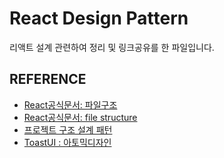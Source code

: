 # React Design Pattern

리액트 설계 관련하여 정리 및 링크공유를 한 파일입니다.

## REFERENCE

- [React공식문서: 파일구조](https://ko.reactjs.org/docs/faq-structure.html)
- [React공식문서: file structure](https://reactjs.org/docs/faq-structure.html#is-there-a-recommended-way-to-structure-react-projects)
- [프로젝트 구조 설계 패턴](https://www.stevy.dev/react-design-guide)
- [ToastUI : 아토믹디자인](https://ui.toast.com/weekly-pick/ko_20200213)
